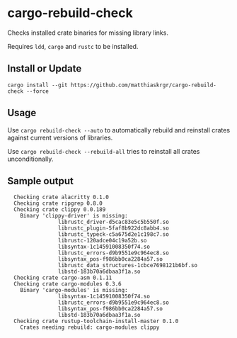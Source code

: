 # cargo-rebuild-check

Checks installed crate binaries for missing library links.

Requires ````ldd````, ````cargo```` and ````rustc```` to be installed.

## Install or Update

````cargo install --git https://github.com/matthiaskrgr/cargo-rebuild-check --force````

## Usage

Use ````cargo rebuild-check --auto```` to automatically rebuild and reinstall crates
against current versions of libraries.

Use ````cargo rebuild-check --rebuild-all```` tries to reinstall all crates unconditionally.

## Sample output

````
  Checking crate alacritty 0.1.0
  Checking crate ripgrep 0.8.0
  Checking crate clippy 0.0.189
    Binary 'clippy-driver' is missing:
                librustc_driver-d5cac83e5c5b550f.so
                librustc_plugin-5faf8b922dc8abb4.so
                librustc_typeck-c5a675d2e1c198c7.so
                librustc-120adce04c19a52b.so
                libsyntax-1c14591008350f74.so
                librustc_errors-d9b9551e9c964ec8.so
                libsyntax_pos-f986bb0ca2284a57.so
                librustc_data_structures-1cbce7698121b6bf.so
                libstd-183b70a6dbaa3f1a.so
  Checking crate cargo-asm 0.1.11
  Checking crate cargo-modules 0.3.6
    Binary 'cargo-modules' is missing:
                libsyntax-1c14591008350f74.so
                librustc_errors-d9b9551e9c964ec8.so
                libsyntax_pos-f986bb0ca2284a57.so
                libstd-183b70a6dbaa3f1a.so
  Checking crate rustup-toolchain-install-master 0.1.0
    Crates needing rebuild: cargo-modules clippy
  ````
